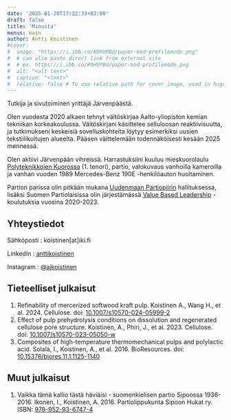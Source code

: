 ```yaml
---
date: '2025-01-20T17:32:33+02:00'
draft: false
title: 'Minusta'
menus: main
author: Antti Koistinen
#cover:
#  image: "https://i.ibb.co/K0HVPBd/paper-mod-profilemode.png"
#  # can also paste direct link from external site
#  # ex. https://i.ibb.co/K0HVPBd/paper-mod-profilemode.png
#  alt: "<alt text>"
#  caption: "<text>"
#  relative: false # To use relative path for cover image, used in hugo Page-bundles
---
```

Tutkija ja sivutoiminen yrittäjä Järvenpäästä.

Olen vuodesta 2020 alkaen tehnyt väitöskirjaa Aalto-yliopiston kemian tekniikan korkeakoulussa. Väitöskirjani käsittelee selluloosan reaktiivisuutta, ja tutkimukseni keskeisiä sovelluskohteita löytyy esimerkiksi uusien tekstiilikuitujen alueelta. Pääsen väittelemään todennäköisesti kesään 2025 mennessä.

Olen aktiivi Järvenpään vihreissä. Harrastuksiini kuuluu mieskuorolaulu [Polyteknikkojen Kuorossa](https://www.polyteknikkojenkuoro.fi) (1. tenori), partio, valokuvaus vanhoilla kameroilla ja vanhan vuoden 1989 Mercedes-Benz 190E -henkilöauton huoltaminen.

Partion parissa olin pitkään mukana [Uudenmaan Partiopiirin](https://uusimaa.partio.fi) hallituksessa, lisäksi Suomen Partiolaisissa olin järjestämässä [Value Based Leadership](https://parempaajohtajuutta.fi) -koulutuksia vuosina 2020-2023.

## Yhteystiedot

Sähköposti
: koistinen[at]iki.fi

LinkedIn
: [anttikoistinen](https://www.linkedin.com/in/anttikoistinen/)

Instagram
: [@ajkoistinen](https://www.instagram.com/ajkoistinen/)

## Tieteelliset julkaisut

1. Refinability of mercerized softwood kraft pulp. Koistinen A., Wang H., et al. 2024. Cellulose. doi: [10.1007/s10570-024-05999-2](https://doi.org/10.1007/s10570-024-05999-2)
2. Effect of pulp prehydrolysis conditions on dissolution and regenerated cellulose pore structure. Koistinen, A., Phiri, J., et al. 2023. Cellulose. doi: [10.1007/s10570-023-05050-w](https://doi.org/10.1007/s10570-023-05050-w)
3. Composites of high-temperature thermomechanical pulps and polylactic acid. Solala, I., Koistinen, A., et al. 2016. BioResources. doi: [10.15376/biores.11.1.1125-1140](https://doi.org/10.15376/biores.11.1.1125-1140)

## Muut julkaisut

1. Vaikka tämä kallio tästä häviäisi - suomenkielisen partio Sipoossa 1936-2016. Ikonen, I., Koistinen, A. 2016. Partiolippukunta Sipoon Hukat ry. ISBN: [978-952-93-6747-4](https://www.finna.fi/Record/fikka.4241858)

